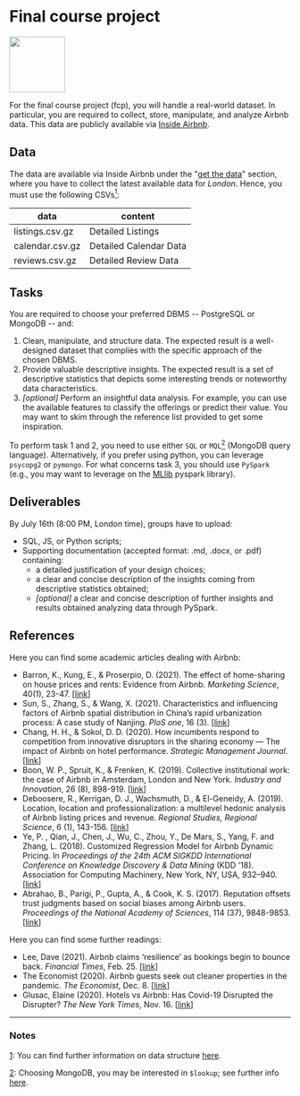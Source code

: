 # Final course project

<img src='https://upload.wikimedia.org/wikipedia/commons/6/69/Airbnb_Logo_Bélo.svg' width=100>

For the final course project (fcp), you will handle a real-world dataset. In
particular, you are required to collect, store, manipulate, and analyze
Airbnb data. This data are publicly available via [Inside Airbnb](http://insideairbnb.com/about.html).

## Data

The data are available via Inside
Airbnb under the "[get the data](http://insideairbnb.com/get-the-data.html)" 
section, where you have to collect the latest available
data for _London_. Hence, you must use the following CSVs<a href="#note1" id="note1ref"><sup>1</sup></a>:


| data            | content                |
|-----------------|------------------------|
| listings.csv.gz | Detailed Listings      |
| calendar.csv.gz | Detailed Calendar Data |
| reviews.csv.gz  | Detailed Review Data   |


## Tasks

You are required to choose your preferred DBMS -- PostgreSQL or MongoDB -- and:

1. Clean, manipulate, and structure data. The expected result is a well-designed dataset that
   complies with the specific approach of the chosen DBMS. 
2. Provide valuable descriptive insights. The expected result is a set of descriptive statistics that
   depicts some interesting trends or noteworthy data characteristics.
3. _[optional]_ Perform an insightful data analysis. For example, you can use the available features
   to classify the offerings or predict their value. You may want to skim through the reference 
   list provided to get some inspiration.

To perform task 1 and 2, you need to use either `SQL` or `MQL`<a href="#note2" id="note2ref"><sup>2</sup></a> (MongoDB query language). 
Alternatively, if you prefer using python, you can leverage `psycopg2` or `pymongo`.
For what concerns task 3, you should use `PySpark` (e.g., you may want to leverage on the
[MLlib](https://spark.apache.org/docs/latest/api/python/reference/pyspark.ml.html) pyspark library).

## Deliverables

By July 16th (8:00 PM, London time), groups have to upload:

* SQL, JS, or Python scripts;
* Supporting documentation (accepted format: .md, .docx, or .pdf) containing:
  * a detailed justification of your design choices;
  * a clear and concise description of the insights coming from descriptive
      statistics obtained;
  * _[optional]_ a clear and concise description of further insights and results obtained 
      analyzing data through PySpark. 

## References

Here you can find some academic articles dealing with Airbnb:

* Barron, K., Kung, E., & Proserpio, D. (2021). The effect of home-sharing on house prices and rents: Evidence from Airbnb. _Marketing Science_, 40(1), 23-47. [[link](https://pubsonline.informs.org/doi/pdf/10.1287/mksc.2020.1227?casa_token=NOXeKdG2b0EAAAAA:2JXhlKCcI_hhQ8t2LWmoyBmeblVO3jrvQLAyzaJCrjSarw4I9lc5J6i-rPzQXNGkigDF8Vb0FQ)]
* Sun, S., Zhang, S., & Wang, X. (2021). Characteristics and influencing factors of Airbnb spatial distribution in China’s rapid urbanization process: A case study of Nanjing. _PloS one_, 16 (3). [[link](https://journals.plos.org/plosone/article?id=10.1371/journal.pone.0248647)]
* Chang, H. H., & Sokol, D. D. (2020). How incumbents respond to competition from innovative disruptors in the sharing economy — The impact of Airbnb on hotel performance. _Strategic Management Journal_. [[link](https://onlinelibrary.wiley.com/doi/abs/10.1002/smj.3201)]
* Boon, W. P., Spruit, K., & Frenken, K. (2019). Collective institutional work: the case of Airbnb in Amsterdam, London and New York. _Industry and Innovation_, 26 (8), 898-919. [[link](https://www.tandfonline.com/doi/pdf/10.1080/13662716.2019.1633279)]
* Deboosere, R., Kerrigan, D. J., Wachsmuth, D., & El-Geneidy, A. (2019). Location, location and professionalization: a multilevel hedonic analysis of Airbnb listing prices and revenue. _Regional Studies, Regional Science_, 6 (1), 143-156. [[link](https://www.tandfonline.com/doi/pdf/10.1080/21681376.2019.1592699)]
* Ye, P. , Qian, J., Chen, J., Wu, C., Zhou, Y., De Mars, S.,  Yang, F. and Zhang, L. (2018). Customized Regression Model for Airbnb Dynamic Pricing. In _Proceedings of the 24th ACM SIGKDD International Conference on Knowledge Discovery & Data Mining_ (KDD '18). Association for Computing Machinery, New York, NY, USA, 932–940. [[link](https://dl.acm.org/doi/pdf/10.1145/3219819.3219830)]
* Abrahao, B., Parigi, P., Gupta, A., & Cook, K. S. (2017). Reputation offsets trust judgments based on social biases among Airbnb users. _Proceedings of the National Academy of Sciences_, 114 (37), 9848-9853. [[link](https://www.pnas.org/content/114/37/9848.full)]

Here you can find some further readings:

* Lee, Dave (2021). Airbnb claims ‘resilience’ as bookings begin to bounce back. _Financial Times_, Feb. 25. [[link](https://www.ft.com/content/a64fe523-4415-4002-8f1d-7ae95c352fb0)]
* The Economist (2020). Airbnb guests seek out cleaner properties in the pandemic. _The Economist_, Dec. 8. [[link](https://www.economist.com/graphic-detail/2020/12/08/airbnb-guests-seek-out-cleaner-properties-in-the-pandemic)]
* Glusac, Elaine (2020). Hotels vs Airbnb: Has Covid-19 Disrupted the Disrupter? _The New York Times_, Nov. 16. [[link](https://www.nytimes.com/2020/05/14/travel/hotels-versus-airbnb-pandemic.html)]

------------------------------------------------------------------------------------------------------------------------
    
### Notes

<a id="note1" href="#note1ref">1</a>: You can find further information on data structure [here](https://docs.google.com/spreadsheets/d/1iWCNJcSutYqpULSQHlNyGInUvHg2BoUGoNRIGa6Szc4/edit#gid=982310896).

<a id="note2" href="#note2ref">2</a>: Choosing MongoDB, you may be interested in `$lookup`; see further info [here](https://docs.mongodb.com/manual/reference/operator/aggregation/lookup/). 